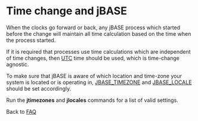 # Time change and jBASE

<PageHeader />

When the clocks go forward or back, any jBASE process which started before the change will maintain all time calculation based on the time when the process started.

If it is required that processes use time calculations which are independent of time changes, then [UTC](./../../indexes/universal-coordinated-time/README.md) time should be used, which is time-change agnostic.

To make sure that jBASE is aware of which location and time-zone your system is located or is operating in, [JBASE_TIMEZONE](./../../environment-variables/jbase_timezone/README.md) and [JBASE_LOCALE](./../../environment-variables/jbase_locale/README.md) should be set accordingly.  

Run the **jtimezones** and **jlocales** commands for a list of valid settings.

Back to [FAQ](./../README.md)

<PageFooter />
